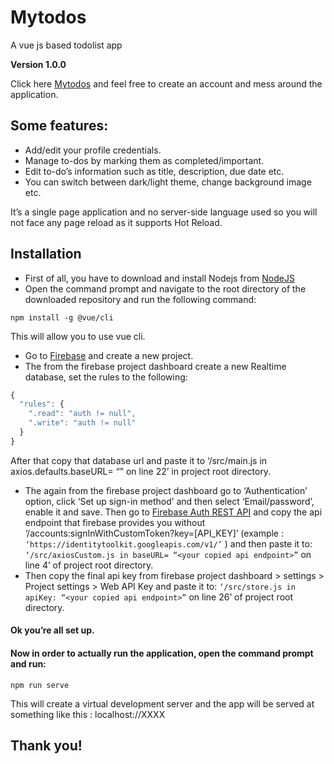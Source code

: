 # Mytodos
A vue js based todolist app

**Version 1.0.0**

Click here [Mytodos](https://mytodos-7797f.firebaseapp.com/) and feel free to create an account and mess around the application.

## Some features: 
-	Add/edit your profile credentials.
-	Manage to-dos by marking them as completed/important.
-	Edit to-do’s information such as title, description, due date etc.
-	You can switch between dark/light theme, change background image etc.

It’s a single page application and no server-side language used so you will not face any page reload as it supports Hot Reload.

## Installation
-	First of all, you have to download and install Nodejs from [NodeJS](https://nodejs.org/en/)
-	Open the command prompt and navigate to the root directory of the downloaded repository and run the following command:
```
npm install -g @vue/cli
```
This will allow you to use vue cli.
-	Go to [Firebase](https://firebase.google.com/) and create a new project.
-	The from the firebase project dashboard create a new Realtime database, set the rules to the following:
```javascript
{
  "rules": {
    ".read": "auth != null",
    ".write": "auth != null"
  }
}
```
After that copy that database url and paste it to ‘/src/main.js in axios.defaults.baseURL= “<your copied url>” on line 22’ in project root directory.
-	The again from the firebase project dashboard go to ‘Authentication’ option, click ‘Set up sign-in method’ and then select ‘Email/password’, enable it and save.
Then go to [Firebase Auth REST API](https://firebase.google.com/docs/reference/rest/auth) and copy the api endpoint that firebase provides you without ‘/accounts:signInWithCustomToken?key=[API_KEY]’ (example : ` ‘https://identitytoolkit.googleapis.com/v1/’ ` ) and then paste it to: ` ‘/src/axiosCustom.js in baseURL= “<your copied api endpoint>” ` on line 4’ of project root directory.
-	Then copy the final api key from firebase project dashboard > settings > Project settings > Web API Key and paste it to: ` ‘/src/store.js in apiKey: “<your copied api endpoint>” ` on line 26’ of project root directory.

#### Ok you’re all set up.

#### Now in order to actually run the application, open the command prompt and run:
```
npm run serve
```
This will create a virtual development server and the app will be served at something like this : localhost://XXXX

## Thank you!







